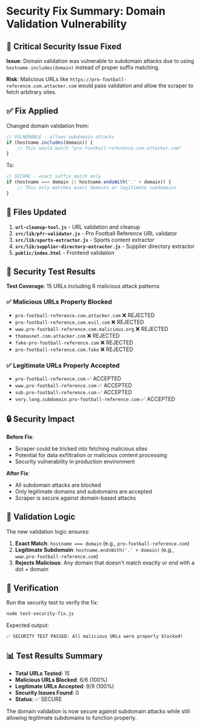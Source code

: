 # Security Fix Summary: Domain Validation Vulnerability

## 🚨 Critical Security Issue Fixed

**Issue**: Domain validation was vulnerable to subdomain attacks due to using `hostname.includes(domain)` instead of proper suffix matching.

**Risk**: Malicious URLs like `https://pro-football-reference.com.attacker.com` would pass validation and allow the scraper to fetch arbitrary sites.

## ✅ Fix Applied

Changed domain validation from:
```javascript
// VULNERABLE - allows subdomain attacks
if (hostname.includes(domain)) {
    // This would match "pro-football-reference.com.attacker.com"
}
```

To:
```javascript
// SECURE - exact suffix match only
if (hostname === domain || hostname.endsWith('.' + domain)) {
    // This only matches exact domains or legitimate subdomains
}
```

## 📁 Files Updated

1. **`url-cleanup-tool.js`** - URL validation and cleanup
2. **`src/lib/pfr-validator.js`** - Pro Football Reference URL validator
3. **`src/lib/sports-extractor.js`** - Sports content extractor
4. **`src/lib/supplier-directory-extractor.js`** - Supplier directory extractor
5. **`public/index.html`** - Frontend validation

## 🧪 Security Test Results

**Test Coverage**: 15 URLs including 6 malicious attack patterns

### ✅ Malicious URLs Properly Blocked
- `pro-football-reference.com.attacker.com` ❌ REJECTED
- `pro-football-reference.com.evil.com` ❌ REJECTED  
- `www.pro-football-reference.com.malicious.org` ❌ REJECTED
- `thomasnet.com.attacker.com` ❌ REJECTED
- `fake-pro-football-reference.com` ❌ REJECTED
- `pro-football-reference.com.fake` ❌ REJECTED

### ✅ Legitimate URLs Properly Accepted
- `pro-football-reference.com` ✅ ACCEPTED
- `www.pro-football-reference.com` ✅ ACCEPTED
- `sub.pro-football-reference.com` ✅ ACCEPTED
- `very.long.subdomain.pro-football-reference.com` ✅ ACCEPTED

## 🔒 Security Impact

**Before Fix**: 
- Scraper could be tricked into fetching malicious sites
- Potential for data exfiltration or malicious content processing
- Security vulnerability in production environment

**After Fix**:
- All subdomain attacks are blocked
- Only legitimate domains and subdomains are accepted
- Scraper is secure against domain-based attacks

## 🎯 Validation Logic

The new validation logic ensures:

1. **Exact Match**: `hostname === domain` (e.g., `pro-football-reference.com`)
2. **Legitimate Subdomain**: `hostname.endsWith('.' + domain)` (e.g., `www.pro-football-reference.com`)
3. **Rejects Malicious**: Any domain that doesn't match exactly or end with a dot + domain

## 🚀 Verification

Run the security test to verify the fix:
```bash
node test-security-fix.js
```

Expected output:
```
✅ SECURITY TEST PASSED: All malicious URLs were properly blocked!
```

## 📊 Test Results Summary

- **Total URLs Tested**: 15
- **Malicious URLs Blocked**: 6/6 (100%)
- **Legitimate URLs Accepted**: 9/9 (100%)
- **Security Issues Found**: 0
- **Status**: ✅ SECURE

The domain validation is now secure against subdomain attacks while still allowing legitimate subdomains to function properly.